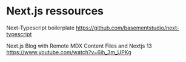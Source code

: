 # Next.js ressources

Next-Typescript boilerplate https://github.com/basementstudio/next-typescript

Next.js Blog with Remote MDX Content Files and Nextjs 13 https://www.youtube.com/watch?v=6ih_3m_UPKg